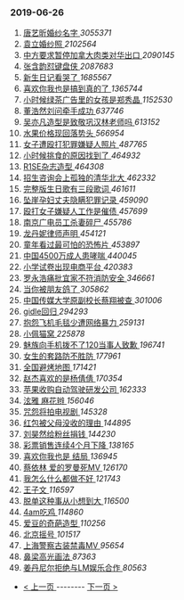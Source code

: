 ### 2019-06-26 
1. [ 唐艺昕婚纱名字 ](https://s.weibo.com/weibo?q=%23%E5%94%90%E8%89%BA%E6%98%95%E5%A9%9A%E7%BA%B1%E5%90%8D%E5%AD%97%23&Refer=top) *3055371*
1. [ 袁立婚纱照 ](https://s.weibo.com/weibo?q=%23%E8%A2%81%E7%AB%8B%E5%A9%9A%E7%BA%B1%E7%85%A7%23&Refer=top) *2102564*
1. [ 中方要求暂停加拿大肉类对华出口 ](https://s.weibo.com/weibo?q=%23%E4%B8%AD%E6%96%B9%E8%A6%81%E6%B1%82%E6%9A%82%E5%81%9C%E5%8A%A0%E6%8B%BF%E5%A4%A7%E8%82%89%E7%B1%BB%E5%AF%B9%E5%8D%8E%E5%87%BA%E5%8F%A3%23&Refer=top) *2090145*
1. [ 张含韵怼键盘侠 ](https://s.weibo.com/weibo?q=%23%E5%BC%A0%E5%90%AB%E9%9F%B5%E6%80%BC%E9%94%AE%E7%9B%98%E4%BE%A0%23&Refer=top) *2087683*
1. [ 新生日记看哭了 ](https://s.weibo.com/weibo?q=%E6%96%B0%E7%94%9F%E6%97%A5%E8%AE%B0%E7%9C%8B%E5%93%AD%E4%BA%86&Refer=top) *1685567*
1. [ 喜欢你我也是搞到真的了 ](https://s.weibo.com/weibo?q=%23%E5%96%9C%E6%AC%A2%E4%BD%A0%E6%88%91%E4%B9%9F%E6%98%AF%E6%90%9E%E5%88%B0%E7%9C%9F%E7%9A%84%E4%BA%86%23&Refer=top) *1365744*
1. [ 小时候绿茶广告里的女孩是郑秀晶 ](https://s.weibo.com/weibo?q=%23%E5%B0%8F%E6%97%B6%E5%80%99%E7%BB%BF%E8%8C%B6%E5%B9%BF%E5%91%8A%E9%87%8C%E7%9A%84%E5%A5%B3%E5%AD%A9%E6%98%AF%E9%83%91%E7%A7%80%E6%99%B6%23&Refer=top) *1152530*
1. [ 董浩然刘问牵手成功 ](https://s.weibo.com/weibo?q=%23%E8%91%A3%E6%B5%A9%E7%84%B6%E5%88%98%E9%97%AE%E7%89%B5%E6%89%8B%E6%88%90%E5%8A%9F%23&Refer=top) *637746*
1. [ 吴亦凡造型是致敬巩汉林老师吗 ](https://s.weibo.com/weibo?q=%23%E5%90%B4%E4%BA%A6%E5%87%A1%E9%80%A0%E5%9E%8B%E6%98%AF%E8%87%B4%E6%95%AC%E5%B7%A9%E6%B1%89%E6%9E%97%E8%80%81%E5%B8%88%E5%90%97%23&Refer=top) *613152*
1. [ 水果价格现回落势头 ](https://s.weibo.com/weibo?q=%23%E6%B0%B4%E6%9E%9C%E4%BB%B7%E6%A0%BC%E7%8E%B0%E5%9B%9E%E8%90%BD%E5%8A%BF%E5%A4%B4%23&Refer=top) *566954*
1. [ 女子遭殴打犯罪嫌疑人照片 ](https://s.weibo.com/weibo?q=%23%E5%A5%B3%E5%AD%90%E9%81%AD%E6%AE%B4%E6%89%93%E7%8A%AF%E7%BD%AA%E5%AB%8C%E7%96%91%E4%BA%BA%E7%85%A7%E7%89%87%23&Refer=top) *487765*
1. [ 小时候挑食的原因找到了 ](https://s.weibo.com/weibo?q=%23%E5%B0%8F%E6%97%B6%E5%80%99%E6%8C%91%E9%A3%9F%E7%9A%84%E5%8E%9F%E5%9B%A0%E6%89%BE%E5%88%B0%E4%BA%86%23&Refer=top) *464932*
1. [ R1SE杂志造型 ](https://s.weibo.com/weibo?q=%23R1SE%E6%9D%82%E5%BF%97%E9%80%A0%E5%9E%8B%23&Refer=top) *464308*
1. [ 招生咨询会上孤独的清华北大 ](https://s.weibo.com/weibo?q=%23%E6%8B%9B%E7%94%9F%E5%92%A8%E8%AF%A2%E4%BC%9A%E4%B8%8A%E5%AD%A4%E7%8B%AC%E7%9A%84%E6%B8%85%E5%8D%8E%E5%8C%97%E5%A4%A7%23&Refer=top) *462332*
1. [ 完整版生日歌有三段歌词 ](https://s.weibo.com/weibo?q=%23%E5%AE%8C%E6%95%B4%E7%89%88%E7%94%9F%E6%97%A5%E6%AD%8C%E6%9C%89%E4%B8%89%E6%AE%B5%E6%AD%8C%E8%AF%8D%23&Refer=top) *461611*
1. [ 坠崖孕妇丈夫隐瞒犯罪记录 ](https://s.weibo.com/weibo?q=%23%E5%9D%A0%E5%B4%96%E5%AD%95%E5%A6%87%E4%B8%88%E5%A4%AB%E9%9A%90%E7%9E%92%E7%8A%AF%E7%BD%AA%E8%AE%B0%E5%BD%95%23&Refer=top) *459090*
1. [ 殴打女子嫌疑人工作是催债 ](https://s.weibo.com/weibo?q=%E6%AE%B4%E6%89%93%E5%A5%B3%E5%AD%90%E5%AB%8C%E7%96%91%E4%BA%BA%E5%B7%A5%E4%BD%9C%E6%98%AF%E5%82%AC%E5%80%BA&Refer=top) *457699*
1. [ 南京广电员工杀妻碎尸 ](https://s.weibo.com/weibo?q=%23%E5%8D%97%E4%BA%AC%E5%B9%BF%E7%94%B5%E5%91%98%E5%B7%A5%E6%9D%80%E5%A6%BB%E7%A2%8E%E5%B0%B8%23&Refer=top) *455786*
1. [ 龙丹妮律师声明 ](https://s.weibo.com/weibo?q=%23%E9%BE%99%E4%B8%B9%E5%A6%AE%E5%BE%8B%E5%B8%88%E5%A3%B0%E6%98%8E%23&Refer=top) *454121*
1. [ 童年看过最可怕的恐怖片 ](https://s.weibo.com/weibo?q=%23%E7%AB%A5%E5%B9%B4%E7%9C%8B%E8%BF%87%E6%9C%80%E5%8F%AF%E6%80%95%E7%9A%84%E6%81%90%E6%80%96%E7%89%87%23&Refer=top) *453897*
1. [ 中国4500万成人患哮喘 ](https://s.weibo.com/weibo?q=%23%E4%B8%AD%E5%9B%BD4500%E4%B8%87%E6%88%90%E4%BA%BA%E6%82%A3%E5%93%AE%E5%96%98%23&Refer=top) *440045*
1. [ 小学试卷出现电商平台 ](https://s.weibo.com/weibo?q=%23%E5%B0%8F%E5%AD%A6%E8%AF%95%E5%8D%B7%E5%87%BA%E7%8E%B0%E7%94%B5%E5%95%86%E5%B9%B3%E5%8F%B0%23&Refer=top) *420383*
1. [ 罗永浩痛批宜家不符消防安全 ](https://s.weibo.com/weibo?q=%23%E7%BD%97%E6%B0%B8%E6%B5%A9%E7%97%9B%E6%89%B9%E5%AE%9C%E5%AE%B6%E4%B8%8D%E7%AC%A6%E6%B6%88%E9%98%B2%E5%AE%89%E5%85%A8%23&Refer=top) *346661*
1. [ 当你被朋友鸽了 ](https://s.weibo.com/weibo?q=%23%E5%BD%93%E4%BD%A0%E8%A2%AB%E6%9C%8B%E5%8F%8B%E9%B8%BD%E4%BA%86%23&Refer=top) *305862*
1. [ 中国传媒大学原副校长蔡翔被查 ](https://s.weibo.com/weibo?q=%E4%B8%AD%E5%9B%BD%E4%BC%A0%E5%AA%92%E5%A4%A7%E5%AD%A6%E5%8E%9F%E5%89%AF%E6%A0%A1%E9%95%BF%E8%94%A1%E7%BF%94%E8%A2%AB%E6%9F%A5&Refer=top) *301006*
1. [ gidle回归 ](https://s.weibo.com/weibo?q=%23gidle%E5%9B%9E%E5%BD%92%23&Refer=top) *294293*
1. [ 抱怨飞机毛毯少遭网络暴力 ](https://s.weibo.com/weibo?q=%23%E6%8A%B1%E6%80%A8%E9%A3%9E%E6%9C%BA%E6%AF%9B%E6%AF%AF%E5%B0%91%E9%81%AD%E7%BD%91%E7%BB%9C%E6%9A%B4%E5%8A%9B%23&Refer=top) *259131*
1. [ 小佩猫窝 ](https://s.weibo.com/weibo?q=%23%E5%B0%8F%E4%BD%A9%E7%8C%AB%E7%AA%9D%23&Refer=top) *225878*
1. [ 魅族向手机拨不了120当事人致歉 ](https://s.weibo.com/weibo?q=%E9%AD%85%E6%97%8F%E5%90%91%E6%89%8B%E6%9C%BA%E6%8B%A8%E4%B8%8D%E4%BA%86120%E5%BD%93%E4%BA%8B%E4%BA%BA%E8%87%B4%E6%AD%89&Refer=top) *196741*
1. [ 女生的套路防不胜防 ](https://s.weibo.com/weibo?q=%23%E5%A5%B3%E7%94%9F%E7%9A%84%E5%A5%97%E8%B7%AF%E9%98%B2%E4%B8%8D%E8%83%9C%E9%98%B2%23&Refer=top) *177961*
1. [ 全国避烤地图 ](https://s.weibo.com/weibo?q=%23%E5%85%A8%E5%9B%BD%E9%81%BF%E7%83%A4%E5%9C%B0%E5%9B%BE%23&Refer=top) *171421*
1. [ 赵杰喜欢的是杨倩倩 ](https://s.weibo.com/weibo?q=%23%E8%B5%B5%E6%9D%B0%E5%96%9C%E6%AC%A2%E7%9A%84%E6%98%AF%E6%9D%A8%E5%80%A9%E5%80%A9%23&Refer=top) *170354*
1. [ 苹果收购自动驾驶研发公司 ](https://s.weibo.com/weibo?q=%23%E8%8B%B9%E6%9E%9C%E6%94%B6%E8%B4%AD%E8%87%AA%E5%8A%A8%E9%A9%BE%E9%A9%B6%E7%A0%94%E5%8F%91%E5%85%AC%E5%8F%B8%23&Refer=top) *162333*
1. [ 泫雅 麻花辫 ](https://s.weibo.com/weibo?q=%E6%B3%AB%E9%9B%85%20%E9%BA%BB%E8%8A%B1%E8%BE%AB&Refer=top) *156046*
1. [ 咒怨将拍电视剧 ](https://s.weibo.com/weibo?q=%23%E5%92%92%E6%80%A8%E5%B0%86%E6%8B%8D%E7%94%B5%E8%A7%86%E5%89%A7%23&Refer=top) *145328*
1. [ 红包被父母没收的理由 ](https://s.weibo.com/weibo?q=%23%E7%BA%A2%E5%8C%85%E8%A2%AB%E7%88%B6%E6%AF%8D%E6%B2%A1%E6%94%B6%E7%9A%84%E7%90%86%E7%94%B1%23&Refer=top) *144895*
1. [ 刘昊然给粉丝捐钱 ](https://s.weibo.com/weibo?q=%23%E5%88%98%E6%98%8A%E7%84%B6%E7%BB%99%E7%B2%89%E4%B8%9D%E6%8D%90%E9%92%B1%23&Refer=top) *144230*
1. [ 彩票销售连续4个月下降 ](https://s.weibo.com/weibo?q=%E5%BD%A9%E7%A5%A8%E9%94%80%E5%94%AE%E8%BF%9E%E7%BB%AD4%E4%B8%AA%E6%9C%88%E4%B8%8B%E9%99%8D&Refer=top) *138165*
1. [ 喜欢你我也是 结局 ](https://s.weibo.com/weibo?q=%E5%96%9C%E6%AC%A2%E4%BD%A0%E6%88%91%E4%B9%9F%E6%98%AF%20%E7%BB%93%E5%B1%80&Refer=top) *136945*
1. [ 蔡依林 爱的罗曼死MV ](https://s.weibo.com/weibo?q=%E8%94%A1%E4%BE%9D%E6%9E%97%20%E7%88%B1%E7%9A%84%E7%BD%97%E6%9B%BC%E6%AD%BBMV&Refer=top) *126170*
1. [ 我怎么什么都做不好 ](https://s.weibo.com/weibo?q=%23%E6%88%91%E6%80%8E%E4%B9%88%E4%BB%80%E4%B9%88%E9%83%BD%E5%81%9A%E4%B8%8D%E5%A5%BD%23&Refer=top) *121743*
1. [ 王子文 ](https://s.weibo.com/weibo?q=%23%E7%8E%8B%E5%AD%90%E6%96%87%23&Refer=top) *116597*
1. [ 脱单这种事从小想到大 ](https://s.weibo.com/weibo?q=%23%E8%84%B1%E5%8D%95%E8%BF%99%E7%A7%8D%E4%BA%8B%E4%BB%8E%E5%B0%8F%E6%83%B3%E5%88%B0%E5%A4%A7%23&Refer=top) *116500*
1. [ 4am吃鸡 ](https://s.weibo.com/weibo?q=4am%E5%90%83%E9%B8%A1&Refer=top) *114860*
1. [ 爱豆的奇葩造型 ](https://s.weibo.com/weibo?q=%23%E7%88%B1%E8%B1%86%E7%9A%84%E5%A5%87%E8%91%A9%E9%80%A0%E5%9E%8B%23&Refer=top) *110256*
1. [ 北京摇号 ](https://s.weibo.com/weibo?q=%E5%8C%97%E4%BA%AC%E6%91%87%E5%8F%B7&Refer=top) *101517*
1. [ 上海警察古装禁毒MV ](https://s.weibo.com/weibo?q=%23%E4%B8%8A%E6%B5%B7%E8%AD%A6%E5%AF%9F%E5%8F%A4%E8%A3%85%E7%A6%81%E6%AF%92MV%23&Refer=top) *95654*
1. [ 鼻梁高光画法 ](https://s.weibo.com/weibo?q=%23%E9%BC%BB%E6%A2%81%E9%AB%98%E5%85%89%E7%94%BB%E6%B3%95%23&Refer=top) *87363*
1. [ 姜丹尼尔拒绝与LM娱乐合作 ](https://s.weibo.com/weibo?q=%23%E5%A7%9C%E4%B8%B9%E5%B0%BC%E5%B0%94%E6%8B%92%E7%BB%9D%E4%B8%8ELM%E5%A8%B1%E4%B9%90%E5%90%88%E4%BD%9C%23&Refer=top) *80563* 

- [ < 上一页 ](https://github.com/able8/weibo-hot-record/blob/master/2019-06-25.md) -------- [ 下一页 > ](https://github.com/able8/weibo-hot-record/blob/master/2019-06-27.md)